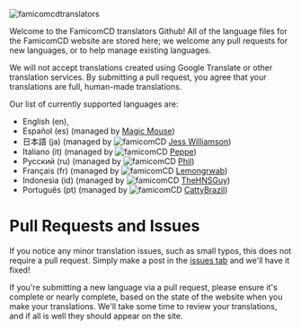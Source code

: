 
![famicomcdtranslators](https://github.com/user-attachments/assets/d52a06bd-b35e-4690-9d1e-c41c8fe98f76)

Welcome to the FamicomCD translators Github! All of the language files for the FamicomCD website are stored here; we welcome any pull requests for new languages, or to help manage existing languages.

We will not accept translations created using Google Translate or other translation services. By submitting a pull request, you agree that your translations are full, human-made translations. 

Our list of currently supported languages are:
- English (en),
- Español (es) (managed by [Magic Mouse](https://www.sudomemo.net/user/5912E180CEF9E084@DSi))
- 日本語 (ja) (managed by ![famicomCD](https://github.com/BeccaIsAlsoJess.png?size=20) [Jess Williamson](https://bsky.app/profile/jess.undertaleplus.com))
- Italiano (it) (managed by ![famicomCD](https://github.com/Peppe021203.png?size=20) [Peppe](https://twitter.com/Peppe021203))
- Русский (ru) (managed by ![famicomCD](https://github.com/eugenephil.png?size=20) [Phil](https://bsky.app/profile/philmarseille.bsky.social))
- Français (fr) (managed by ![famicomCD](https://github.com/Lemongrwab.png?size=20) [Lemongrwab](https://github.com/Lemongrwab))
- Indonesia (id) (managed by ![famicomCD](https://github.com/TheHNSGuy.png?size=20) [TheHNSGuy](https://github.com/TheHNSGuy))
- Português (pt) (managed by ![famicomCD](https://github.com/CattyBrazil.png?size=20) [CattyBrazil](https://github.com/CattyBrazil))

# Pull Requests and Issues

If you notice any minor translation issues, such as small typos, this does not require a pull request. Simply make a post in the [issues tab](https://github.com/FamicomCD/famicomcd-translators/issues) and we'll have it fixed!

If you're submitting a new language via a pull request, please ensure it's complete or nearly complete, based on the state of the website when you make your translations. We'll take some time to review your translations, and if all is well they should appear on the site.

